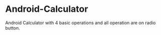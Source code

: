 # Android-Calculator
Android Calculator with 4 basic operations and all operation are on radio button.

